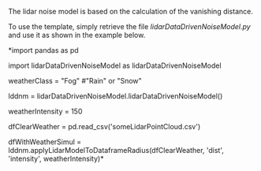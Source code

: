 The lidar noise model is based on the calculation of the vanishing distance.  


To use the template, simply retrieve the file *lidarDataDrivenNoiseModel.py*  and use it as shown in the example below. 

*import pandas as pd

import lidarDataDrivenNoiseModel as lidarDataDrivenNoiseModel

weatherClass = "Fog" #"Rain" or "Snow"

lddnm = lidarDataDrivenNoiseModel.lidarDataDrivenNoiseModel()

weatherIntensity = 150

dfClearWeather = pd.read_csv('someLidarPointCloud.csv')

dfWithWeatherSimul = lddnm.applyLidarModelToDataframeRadius(dfClearWeather, 'dist', 'intensity', weatherIntensity)*
